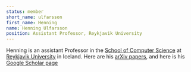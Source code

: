 ```yaml
---
status: member
short_name: ulfarsson
first_name: Henning
name: Henning Ulfarsson
position: Assistant Professor, Reykjavik University
---
```

Henning is an assistant Professor in the [School of Computer Science](https://en.ru.is/scs/)
at [Reykjavik University](https://en.ru.is) in Iceland. Here are his
[arXiv papers](https://arxiv.org/a/ulfarsson_h_1.html),
and here is his
[Google Scholar page](https://scholar.google.is/citations?hl=en&user=Sl6fQHcAAAAJ)